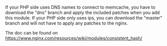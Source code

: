If your PHP side uses DNS names to connect to memcache, you have to download the "dns" branch and apply the included patches when you add this module.
If your PHP side only uses ips, you can download the "master" branch and will not have to apply any patches to the nginx.

The doc can be found on https://www.nginx.com/resources/wiki/modules/consistent_hash/
